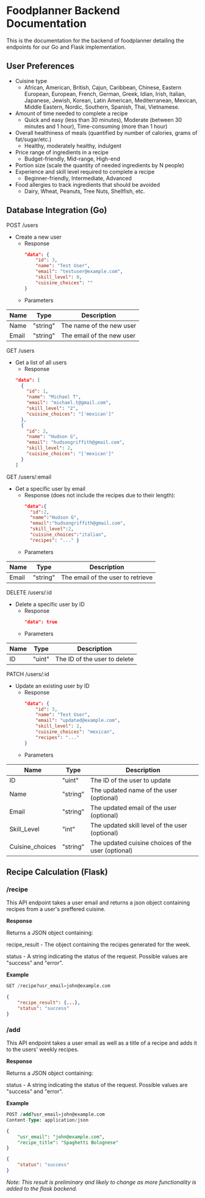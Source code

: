 # Foodplanner Backend Documentation
This is the documentation for the backend of foodplanner detailing the endpoints for our Go and Flask implementation.

## User Preferences
- Cuisine type
  - African, American, British, Cajun, Caribbean, Chinese, Eastern European, European, French, German, Greek, Idian, Irish, Italian, Japanese, Jewish, Korean, Latin American, Mediterranean, Mexican, Middle Eastern, Nordic, Southern, Spanish, Thai, Vietnamese.
- Amount of time needed to complete a recipe
  -  Quick and easy (less than 30 minutes), Moderate (between 30 minutes and 1 hour), Time-consuming (more than 1 hour)
- Overall healthiness of meals (quantified by number of calories, grams of fat/sugar/etc.)
  - Healthy, moderately healthy, indulgent
- Price range of ingredients in a recipe
  - Budget-friendly, Mid-range, High-end
- Portion size (scale the quantity of needed ingredients by N people)
- Experience and skill level required to complete a recipe
  - Beginner-friendly, Intermediate, Advanced
- Food allergies to track ingredients that should be avoided
  - Dairy, Wheat, Peanuts, Tree Nuts, Shellfish, etc.

## Database Integration (Go)

POST /users
- Create a new user
  - Response
    ``` json
    "data": {
        "id": 3,
        "name": "Test User",
        "email": "testuser@example.com",
        "skill_level": 0,
        "cuisine_choices": ""
    }
  - Parameters

| Name | Type | Description |
|---|---|---|
| Name | "string" | The name of the new user |
| Email | "string" | The email of the new user |

GET /users
- Get a list of all users
  - Response
  ``` json
  "data": [
    {
      "id": 1,
      "name": "Michael T",
      "email": "michael.t@gmail.com",
      "skill_level": "2",
      "cuisine_choices": "['mexican']"
    },
    {
      "id": 2,
      "name": "Hudson G",
      "email": "hudsongriffith@gmail.com",
      "skill_level": 2,
      "cuisine_choices": "['mexican']"
    }
  ]

GET /users/:email
- Get a specific user by email
  - Response (does not include the recipes due to their length):
    ``` json
    "data":{
      "id":2,
      "name":"Hudson G",
      "email":"hudsongriffith@gmail.com",
      "skill_level":2,
      "cuisine_choices":"italian",
      "recipes": "..." }

  - Parameters

| Name | Type | Description |
|---|---|---|
| Email | "string" | The email of the user to retrieve |

DELETE /users/:id
- Delete a specific user by ID
  - Response
    ``` json
    "data": true
  - Parameters

| Name | Type | Description |
|---|---|---|
| ID | "uint" | The ID of the user to delete |

PATCH /users/:id
- Update an existing user by ID
  - Response
    ``` json
    "data": {
        "id": 3,
        "name": "Test User",
        "email": "updated@example.com",
        "skill_level": 2,
        "cuisine_choices": "mexican",
        "recipes": "..."
    }
  - Parameters

| Name | Type | Description |
|---|---|---|
| ID | "uint" | The ID of the user to update |
| Name | "string" | The updated name of the user (optional) |
| Email | "string" | The updated email of the user (optional) |
| Skill_Level | "int" | The updated skill level of the user (optional) |
| Cuisine_choices | "string" | The updated cuisine choices of the user (optional) |


## Recipe Calculation (Flask)

### /recipe

This API endpoint takes a user email and returns a json object containing recipes from a user's preffered cuisine.


**Response**

Returns a JSON object containing:

recipe_result - The object containing the recipes generated for the week.

status - A string indicating the status of the request. Possible values are "success" and "error".

**Example**
``` sql
GET /recipe?usr_email=john@example.com
```

``` json
{
    "recipe_result": {...},
    "status": "success"
}
```

### /add

This API endpoint takes a user email as well as a title of a recipe and adds it to the users' weekly recipes.

**Response**

Returns a JSON object containing:

status - A string indicating the status of the request. Possible values are "success" and "error".

**Example**
``` sql
POST /add?usr_email=john@example.com
Content-Type: application/json

{
    "usr_email": "john@example.com",
    "recipe_title": "Spaghetti Bolognese"
}
```

``` json
{
    "status": "success"
}
```

*Note: This result is preliminary and likely to change as more functionality is added to the flask backend.*
